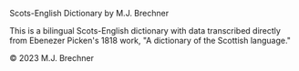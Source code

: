 Scots-English Dictionary by M.J. Brechner

This is a bilingual Scots-English dictionary with data transcribed directly from Ebenezer Picken's 1818 work, "A dictionary of the Scottish language."

© 2023 M.J. Brechner